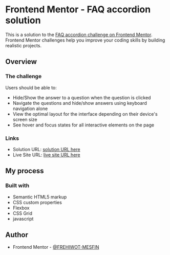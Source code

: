# Frontend Mentor - FAQ accordion solution

This is a solution to the [FAQ accordion challenge on Frontend Mentor](https://www.frontendmentor.io/challenges/faq-accordion-wyfFdeBwBz). Frontend Mentor challenges help you improve your coding skills by building realistic projects. 

## Overview

### The challenge

Users should be able to:

- Hide/Show the answer to a question when the question is clicked
- Navigate the questions and hide/show answers using keyboard navigation alone
- View the optimal layout for the interface depending on their device's screen size
- See hover and focus states for all interactive elements on the page

### Links

- Solution URL: [solution URL here](https://www.frontendmentor.io/solutions/faqaccordion-page-TaZhSEPuJf)
- Live Site URL: [live site URL here](https://frehiwot-mesfin.github.io/faq-accordion/)

## My process

### Built with

- Semantic HTML5 markup
- CSS custom properties
- Flexbox
- CSS Grid
- javascript


## Author

- Frontend Mentor - [@FREHIWOT-MESFIN](https://www.frontendmentor.io/profile/FREHIWOT-MESFIN)
